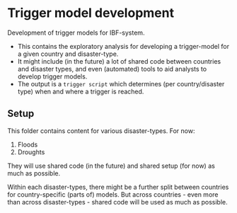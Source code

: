 # Trigger model development

Development of trigger models for IBF-system.
- This contains the exploratory analysis for developing a trigger-model for a given country and disaster-type. 
- It might include (in the future) a lot of shared code between countries and disaster types, and even (automated) tools to aid analysts to develop trigger models.
- The output is a `trigger script` which determines (per country/disaster type) when and where a trigger is reached.

## Setup

This folder contains content for various disaster-types. For now:
1. Floods
2. Droughts

They will use shared code (in the future) and shared setup (for now) as much as possible.

Within each disaster-types, there might be a further split between countries for country-specific (parts of) models. But across countries - even more than across disaster-types - shared code will be used as much as possible.